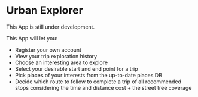 # Urban Explorer

This App is still under development.

This App will let you:

* Register your own account
* View your trip exploration history
* Choose an interesting area to explore
* Select your desirable start and end point for a trip
* Pick places of your interests from the up-to-date places DB
* Decide which route to follow to complete a trip of all recommended stops considering the time and distance cost + the street tree coverage
